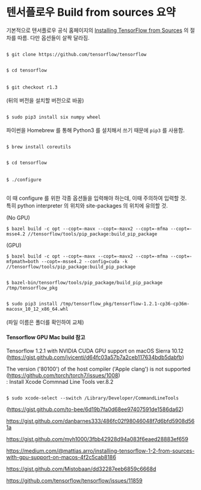 # 텐서플로우 Build from sources 요약

기본적으로 텐서플로우 공식 홈페이지의 [Installing TensorFlow from Sources](https://www.tensorflow.org/install/install_sources) 의 절차를 따름. 다만 옵션들이 살짝 달라짐.

<p>
<code>
$ git clone https://github.com/tensorflow/tensorflow
</code>
</p>

<p>
<code>
$ cd tensorflow
</code>
<br />
<code>
$ git checkout r1.3 
</code>
<br />
(뒤의 버전을 설치할 버전으로 바꿈)
</p>

<p>
<code>
$ sudo pip3 install six numpy wheel   
</code>
<br />
파이썬을 Homebrew 를 통해 Python3 를 설치해서 쓰기 때문에 <code>pip3</code> 를 사용함.
</p>

<p>
<code>
$ brew install coreutils
</code>
</p>

<p>
<code>
$ cd tensorflow  
</code>
<br />

<code>
$ ./configure
</code>
<br />

이 때 configure 를 위한 각종 옵션들을 입력해야 하는데, 이때 주의하여 입력할 것.  
특히 python interpreter 의 위치와 site-packages 의 위치에 유의할 것.
</p>

<p>
(No GPU)<br />
<code>
$ bazel build -c opt --copt=-mavx --copt=-mavx2 --copt=-mfma --copt=-msse4.2 //tensorflow/tools/pip_package:build_pip_package
</code>
</p>

<p>
(GPU)<br />
<code>
$ bazel build -c opt --copt=-mavx --copt=-mavx2 --copt=-mfma --copt=-mfpmath=both --copt=-msse4.2 --config=cuda -k //tensorflow/tools/pip_package:build_pip_package
</code>
</p>

<p>
<code>
$ bazel-bin/tensorflow/tools/pip_package/build_pip_package /tmp/tensorflow_pkg
</code>
</p>

<p>
<code>
$ sudo pip3 install /tmp/tensorflow_pkg/tensorflow-1.2.1-cp36-cp36m-macosx_10_12_x86_64.whl
</code><br />
(파일 이름은 폴더를 확인하여 교체)
</p>


#### Tensorflow GPU Mac build 참고  
Tensorflow 1.2.1 with NVIDIA CUDA GPU support on macOS Sierra 10.12 (<https://gist.github.com/jvicenti/d64fc03a57b7a2ceb117634bdb5dabfb>)
 
The version ('80100') of the host compiler ('Apple clang') is not supported (<https://github.com/torch/torch7/issues/1008>)  
: Install Xcode Commnad Line Tools ver.8.2  

<p>
<code>
$ sudo xcode-select --switch /Library/Developer/CommandLineTools
</code>
</p>

(<https://gist.github.com/to-bee/6d19b7fa0d68ee97407591de1586da62>)  

<https://gist.github.com/danbarnes333/486fc02f98046048f7d6bfd5908d561a>  

<https://gist.github.com/myh1000/3fbb42928d94a083f6eaed28883ef659>  

<https://medium.com/@mattias.arro/installing-tensorflow-1-2-from-sources-with-gpu-support-on-macos-4f2c5cab8186>  

<https://gist.github.com/Mistobaan/dd32287eeb6859c6668d>  

<https://github.com/tensorflow/tensorflow/issues/11859>



